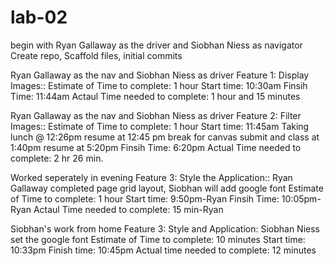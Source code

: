 # lab-02
begin with 
Ryan Gallaway as the driver and Siobhan Niess as navigator
Create repo, Scaffold files, initial commits



Ryan Gallaway as the nav and Siobhan Niess as driver
Feature 1: Display Images::
Estimate of Time to complete: 1 hour
Start time: 10:30am
Finsih Time: 11:44am
Actaul Time needed to complete: 1 hour and 15 minutes 



Ryan Gallaway as the nav and Siobhan Niess as driver
Feature 2: Filter Images::
Estimate of Time to complete: 1 hour
Start time: 11:45am
Taking lunch @ 12:26pm
resume at 12:45 pm
break for canvas submit and class at 1:40pm
resume at 5:20pm
Finsih Time: 6:20pm
Actual Time needed to complete: 2 hr 26 min.  



Worked seperately in evening
Feature 3: Style the Application::
Ryan Gallaway completed page grid layout,
Siobhan will add google font
Estimate of Time to complete: 1 hour
Start time: 9:50pm-Ryan
Finsih Time: 10:05pm-Ryan
Actaul Time needed to complete: 15 min-Ryan

Siobhan's work from home
Feature 3: Style and Application:
Siobhan Niess set the google font
Estimate of Time to complete: 10 minutes
Start time: 10:33pm
Finish time: 10:45pm 
Actual time needed to complete: 12 minutes
